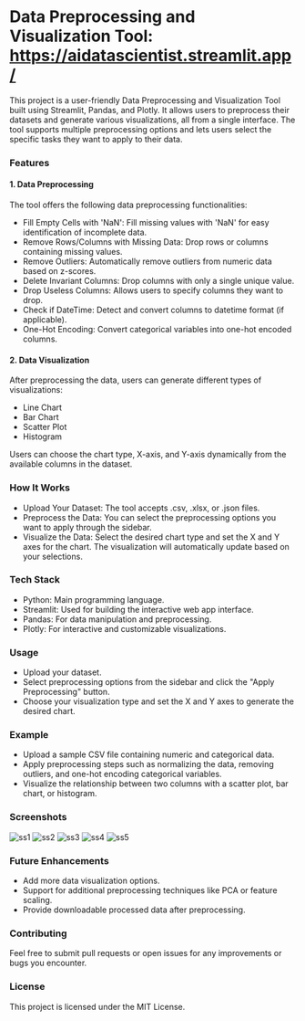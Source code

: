 # Data Preprocessing and Visualization Tool: https://aidatascientist.streamlit.app/
This project is a user-friendly Data Preprocessing and Visualization Tool built using Streamlit, Pandas, and Plotly. It allows users to preprocess their datasets and generate various visualizations, all from a single interface. The tool supports multiple preprocessing options and lets users select the specific tasks they want to apply to their data.

### Features
#### 1. Data Preprocessing
The tool offers the following data preprocessing functionalities:

- Fill Empty Cells with 'NaN': Fill missing values with 'NaN' for easy identification of incomplete data.
- Remove Rows/Columns with Missing Data: Drop rows or columns containing missing values.
- Remove Outliers: Automatically remove outliers from numeric data based on z-scores.
- Delete Invariant Columns: Drop columns with only a single unique value.
- Drop Useless Columns: Allows users to specify columns they want to drop.
- Check if DateTime: Detect and convert columns to datetime format (if applicable).
- One-Hot Encoding: Convert categorical variables into one-hot encoded columns.

#### 2. Data Visualization
After preprocessing the data, users can generate different types of visualizations:

- Line Chart
- Bar Chart
- Scatter Plot
- Histogram

Users can choose the chart type, X-axis, and Y-axis dynamically from the available columns in the dataset.

### How It Works
- Upload Your Dataset: The tool accepts .csv, .xlsx, or .json files.
- Preprocess the Data: You can select the preprocessing options you want to apply through the sidebar.
- Visualize the Data: Select the desired chart type and set the X and Y axes for the chart. The visualization will automatically update based on your selections.

### Tech Stack
- Python: Main programming language.
- Streamlit: Used for building the interactive web app interface.
- Pandas: For data manipulation and preprocessing.
- Plotly: For interactive and customizable visualizations.

### Usage
- Upload your dataset.
- Select preprocessing options from the sidebar and click the "Apply Preprocessing" button.
- Choose your visualization type and set the X and Y axes to generate the desired chart.

### Example
- Upload a sample CSV file containing numeric and categorical data.
- Apply preprocessing steps such as normalizing the data, removing outliers, and one-hot encoding categorical variables.
- Visualize the relationship between two columns with a scatter plot, bar chart, or histogram.

### Screenshots
![ss1](https://github.com/user-attachments/assets/47ded7bc-5aec-4d4e-b0c6-50da38a30a89)
![ss2](https://github.com/user-attachments/assets/975c2eb7-8dfb-4b3d-8011-a399b17cb15e)
![ss3](https://github.com/user-attachments/assets/a7849a95-c9a1-4539-94a5-f15fa526aac4)
![ss4](https://github.com/user-attachments/assets/5cfd2797-a499-44a6-99b4-597ae50c3017)
![ss5](https://github.com/user-attachments/assets/b62e081a-3c2b-4570-9a54-89a784137aba)


### Future Enhancements
- Add more data visualization options.
- Support for additional preprocessing techniques like PCA or feature scaling.
- Provide downloadable processed data after preprocessing.

### Contributing
Feel free to submit pull requests or open issues for any improvements or bugs you encounter.

### License
This project is licensed under the MIT License.
